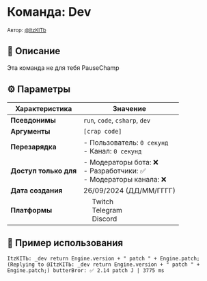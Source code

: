 # Команда: Dev  
<sup>Автор: [@ItzKITb](twitch.tv/itzkitb)</sup>  

## 📝 Описание  
Эта команда не для тебя PauseChamp  

## ⚙️ Параметры  
| Характеристика        | Значение                     |  
|-----------------------|------------------------------|  
| **Псевдонимы**        | `run`, `code`, `csharp`, `dev` |  
| **Аргументы**         | `[crap code]` |  
| **Перезарядка**       | - Пользователь: `0 секунд`<br>- Канал: `0 секунд` |  
| **Доступ только для** | - Модераторы бота: ❌<br>- Разработчики: ✅<br>- Модераторы канала: ❌ |  
| **Дата создания**     | 26/09/2024 (ДД/ММ/ГГГГ)      |  
| **Платформы**         | <img src="https://upload.wikimedia.org/wikipedia/commons/thumb/c/ce/Twitch_logo_2019.svg/512px-Twitch_logo_2019.svg.png" width="16"> Twitch<br><img src="https://upload.wikimedia.org/wikipedia/commons/thumb/8/83/Telegram_2019_Logo.svg/512px-Telegram_2019_Logo.svg.png" width="16"> Telegram<br><img src="https://upload.wikimedia.org/wikipedia/ru/thumb/b/b7/Discord_logo_svg.svg/675px-Discord_logo_svg.svg.png" width="16"> Discord |

## 💬 Пример использования
```
ItzKITЬ: _dev return Engine.version + " patch " + Engine.patch; 
(Replying to @ItzKITЬ: _dev return Engine.version + " patch " + Engine.patch;) butterBror: ✅ 2.14 patch J | 3775 ms 
```